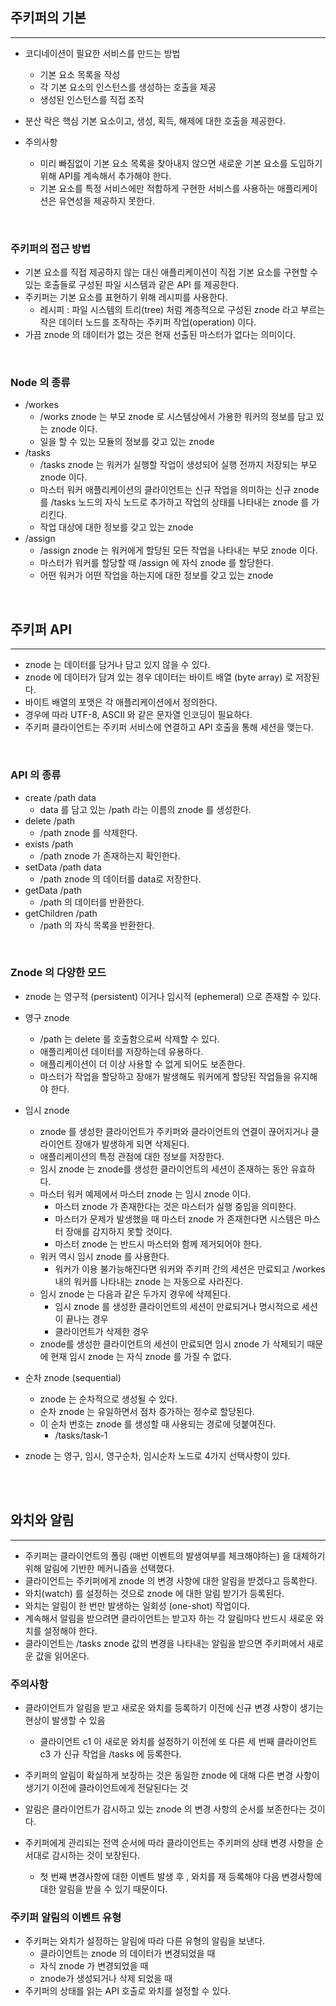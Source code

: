 ## 주키퍼의 기본

---

- 코디네이션이 필요한 서비스를 만드는 방법
    - 기본 요소 목록을 작성
    - 각 기본 요소의 인스턴스를 생성하는 호출을 제공
    - 생성된 인스턴스를 직접 조작

- 분산 락은 핵심 기본 요소이고, 생성, 획득, 해제에 대한 호출을 제공한다.

- 주의사항
    - 미리 빠짐없이 기본 요소 목록을 찾아내지 않으면 새로운 기본 요소를 도입하기 위해 API를 계속해서 추가해야 한다.
    - 기본 요소를 특정 서비스에만 적합하게 구현한 서비스를 사용하는 애플리케이션은 유연성을 제공하지 못한다.

<br />

### 주키퍼의 접근 방법

- 기본 요소를 직접 제공하지 않는 대신 애플리케이션이 직접 기본 요소를 구현할 수 있는 호출들로 구성된 파일 시스템과 같은 API 를 제공한다.
- 주키퍼는 기본 요소를 표현하기 위해 레시피를 사용한다.
    - 레시피 : 파일 시스템의 트리(tree) 처럼 계층적으로 구성된 znode 라고 부르는 작은 데이터 노드를 조작하는 주키퍼 작업(operation) 이다.
- 가끔 znode 의 데이터가 없는 것은 현재 선출된 마스터가 없다는 의미이다.

<br />

### Node 의 종류

- /workes
    - /works znode 는 부모 znode 로 시스템상에서 가용한 워커의 정보를 담고 있는 znode 이다.
    - 일을 할 수 있는 모듈의 정보를 갖고 있는 znode
- /tasks
    - /tasks znode 는 워커가 실행할 작업이 생성되어 실행 전까지 저장되는 부모 znode 이다.
    - 마스터 워커 애플리케이션의 클라이언트는 신규 작업을 의미하는 신규 znode 를 /tasks 노드의 자식 노드로 추가하고 작업의 상태를 나타내는 znode 를 가리킨다.
    - 작업 대상에 대한 정보를 갖고 있는 znode
- /assign
    - /assign znode 는 워커에게 할당된 모든 작업을 나타내는 부모 znode 이다.
    - 마스터가 워커를 할당할 때 /assign 에 자식 znode 를 할당한다.
    - 어떤 워커가 어떤 작업을 하는지에 대한 정보를 갖고 있는 znode

<br />

## 주키퍼 API

---

- znode 는 데이터를 담거나 담고 있지 않을 수 있다.
- znode 에 데이터가 담겨 있는 경우 데이터는 바이트 배열 (byte array) 로 저장된다.
- 바이트 배열의 포맷은 각 애플리케이션에서 정의한다.
- 경우에 따라 UTF-8, ASCII 와 같은 문자열 인코딩이 필요하다.
- 주키퍼 클라이언트는 주키퍼 서비스에 연결하고 API 호출을 통해 세션을 맺는다.

<br />

### API 의 종류

- create /path data
    - data 를 담고 있는 /path 라는 이름의 znode 를 생성한다.
- delete /path
    - /path znode 를 삭제한다.
- exists /path
    - /path znode 가 존재하는지 확인한다.
- setData /path data
    - /path znode 의 데이터를 data로 저장한다.
- getData /path
    - /path 의 데이터를 반환한다.
- getChildren /path
    - /path 의 자식 목록을 반환한다.

<br />

### Znode 의 다양한 모드

- znode 는 영구적 (persistent) 이거나 임시적 (ephemeral) 으로 존재할 수 있다.


- 영구 znode
    - /path 는 delete 를 호출함으로써 삭제할 수 있다.
    - 애플리케이션 데이터를 저장하는데 유용하다.
    - 애플리케이션이 더 이상 사용할 수 없게 되어도 보존한다.
    - 마스터가 작업을 할당하고 장애가 발생해도 워커에게 할당된 작업들을 유지해야 한다.


- 임시 znode
    - znode 를 생성한 클라이언트가 주키퍼와 클라이언트의 연결이 끊어지거나 클라이언트 장애가 발생하게 되면 삭제된다.
    - 애플리케이션의 특정 관점에 대한 정보를 저장한다.
    - 임시 znode 는 znode를 생성한 클라이언트의 세션이 존재하는 동안 유효하다.
    - 마스터 워커 예제에서 마스터 znode 는 임시 znode 이다.
        - 마스터 znode 가 존재한다는 것은 마스터가 실행 중임을 의미한다.
        - 마스터가 문제가 발생했을 때 마스터 znode 가 존재한다면 시스템은 마스터 장애를 감지하지 못할 것이다.
        - 마스터 znode 는 반드시 마스터와 함께 제거되어야 한다.
    - 워커 역시 임시 znode 를 사용한다.
        - 워커가 이용 불가능해진다면 워커와 주키퍼 간의 세션은 만료되고 /workes 내의 워커를 나타내는 znode 는 자동으로 사라진다.
    - 임시 znode 는 다음과 같은 두가지 경우에 삭제된다.
        - 임시 znode 를 생성한 클라이언트의 세션이 만료되거나 명시적으로 세션이 끝나는 경우
        - 클라이언트가 삭제한 경우
    - znode를 생성한 클라이언트의 세션이 만료되면 임시 znode 가 삭제되기 때문에 현재 임시 znode 는 자식 znode 를 가질 수 없다.


- 순차 znode (sequential)
  - znode 는 순차적으로 생성될 수 있다.
  - 순차 znode 는 유일하면서 점차 증가하는 정수로 할당된다.
  - 이 순차 번호는 znode 를 생성할 때 사용되는 경로에 덧붙여진다.
    - /tasks/task-1


- znode 는 영구, 임시, 영구순차, 임시순차 노드로 4가지 선택사항이 있다.


<br /><br />

## 와치와 알림

---

- 주키퍼는 클라이언트의 폴링 (매번 이벤트의 발생여부를 체크해야하는) 을 대체하기 위해 알림에 기반한 메커니즘을 선택했다.
- 클라이언트는 주키퍼에게 znode 의 변경 사항에 대한 알림을 받겠다고 등록한다.
- 와치(watch) 를 설정하는 것으로 znode 에 대한 알림 받기가 등록된다.
- 와치는 알림이 한 번만 발생하는 일회성 (one-shot) 작업이다.
- 계속해서 알림을 받으려면 클라이언트는 받고자 하는 각 알림마다 반드시 새로운 와치를 설정해야 한다.
- 클라이언트는 /tasks znode 값의 변경을 나타내는 알림을 받으면 주키퍼에서 새로운 값을 읽어온다.

### 주의사항

- 클라이언트가 알림을 받고 새로운 와치를 등록하기 이전에 신규 변경 사항이 생기는 현상이 발생할 수 있음
  - 클라이언트 c1 이 새로운 와치를 설정하기 이전에 또 다른 세 번째 클라이언트 c3 가 신규 작업을 /tasks 에 등록한다.

- 주키퍼의 알림이 확실하게 보장하는 것은 동일한 znode 에 대해 다른 변경 사항이 생기기 이전에 클라이언트에게 전달된다는 것
- 알림은 클라이언트가 감시하고 있는 znode 의 변경 사항의 순서를 보존한다는 것이다.
- 주키퍼에게 관리되는 전역 순서에 따라 클라이언트는 주키퍼의 상태 변경 사항을 순서대로 감시하는 것이 보장된다.
  - 첫 번째 변경사항에 대한 이벤트 발생 후 , 와치를 재 등록해야 다음 변경사항에 대한 알림을 받을 수 있기 때문이다.

### 주키퍼 알림의 이벤트 유형

- 주키퍼는 와치가 설정하는 알림에 따라 다른 유형의 알림을 보낸다.
  - 클라이언트는 znode 의 데이터가 변경되었을 때
  - 자식 znode 가 변경되었을 때
  - znode가 생성되거나 삭제 되었을 때
- 주키퍼의 상태를 읽는 API 호출로 와치를 설정할 수 있다.

<br /><br />